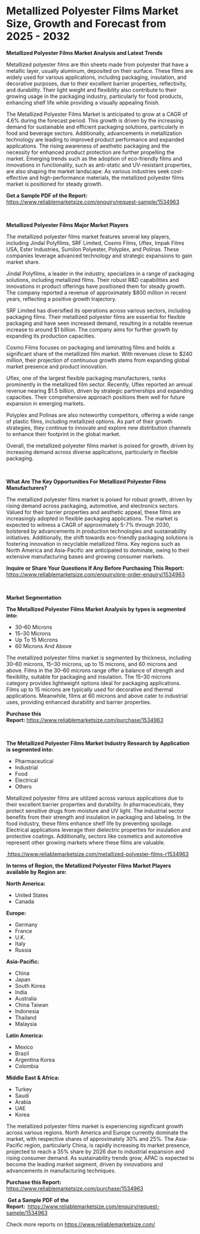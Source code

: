 <p><h1>Metallized Polyester Films Market Size, Growth and Forecast from 2025 - 2032</h1></p><p><strong>Metallized Polyester Films Market Analysis and Latest Trends</strong></p>
<p><p>Metallized polyester films are thin sheets made from polyester that have a metallic layer, usually aluminum, deposited on their surface. These films are widely used for various applications, including packaging, insulation, and decorative purposes, due to their excellent barrier properties, reflectivity, and durability. Their light weight and flexibility also contribute to their growing usage in the packaging industry, particularly for food products, enhancing shelf life while providing a visually appealing finish.</p><p>The Metallized Polyester Films Market is anticipated to grow at a CAGR of 4.6% during the forecast period. This growth is driven by the increasing demand for sustainable and efficient packaging solutions, particularly in food and beverage sectors. Additionally, advancements in metallization technology are leading to improved product performance and expanded applications. The rising awareness of aesthetic packaging and the necessity for enhanced product protection are further propelling the market. Emerging trends such as the adoption of eco-friendly films and innovations in functionality, such as anti-static and UV-resistant properties, are also shaping the market landscape. As various industries seek cost-effective and high-performance materials, the metallized polyester films market is positioned for steady growth.</p></p>
<p><strong>Get a Sample PDF of the Report:&nbsp;</strong> <a href="https://www.reliablemarketsize.com/enquiry/request-sample/1534963?utm_campaign=3172&utm_medium=2&utm_source=Github&utm_content=ia&utm_term=31032025&utm_id=metallized-polyester-films">https://www.reliablemarketsize.com/enquiry/request-sample/1534963</a></p>
<p>&nbsp;</p>
<p><strong>Metallized Polyester Films Major Market Players</strong></p>
<p><p>The metallized polyester films market features several key players, including Jindal Polyfilms, SRF Limited, Cosmo Films, Uflex, Impak Films USA, Ester Industries, Sumilon Polyester, Polyplex, and Polinas. These companies leverage advanced technology and strategic expansions to gain market share.</p><p>Jindal Polyfilms, a leader in the industry, specializes in a range of packaging solutions, including metallized films. Their robust R&D capabilities and innovations in product offerings have positioned them for steady growth. The company reported a revenue of approximately $800 million in recent years, reflecting a positive growth trajectory.</p><p>SRF Limited has diversified its operations across various sectors, including packaging films. Their metallized polyester films are essential for flexible packaging and have seen increased demand, resulting in a notable revenue increase to around $1 billion. The company aims for further growth by expanding its production capacities.</p><p>Cosmo Films focuses on packaging and laminating films and holds a significant share of the metallized film market. With revenues close to $240 million, their projection of continuous growth stems from expanding global market presence and product innovation.</p><p>Uflex, one of the largest flexible packaging manufacturers, ranks prominently in the metallized film sector. Recently, Uflex reported an annual revenue nearing $1.5 billion, driven by strategic partnerships and expanding capacities. Their comprehensive approach positions them well for future expansion in emerging markets.</p><p>Polyplex and Polinas are also noteworthy competitors, offering a wide range of plastic films, including metallized options. As part of their growth strategies, they continue to innovate and explore new distribution channels to enhance their footprint in the global market.</p><p>Overall, the metallized polyester films market is poised for growth, driven by increasing demand across diverse applications, particularly in flexible packaging.</p></p>
<p>&nbsp;</p>
<p><strong>What Are The Key Opportunities For Metallized Polyester Films Manufacturers?</strong></p>
<p><p>The metallized polyester films market is poised for robust growth, driven by rising demand across packaging, automotive, and electronics sectors. Valued for their barrier properties and aesthetic appeal, these films are increasingly adopted in flexible packaging applications. The market is expected to witness a CAGR of approximately 5-7% through 2030, bolstered by advancements in production technologies and sustainability initiatives. Additionally, the shift towards eco-friendly packaging solutions is fostering innovation in recyclable metallized films. Key regions such as North America and Asia-Pacific are anticipated to dominate, owing to their extensive manufacturing bases and growing consumer markets.</p></p>
<p><strong>Inquire or Share Your Questions If Any Before Purchasing This Report:</strong> <a href="https://www.reliablemarketsize.com/enquiry/pre-order-enquiry/1534963?utm_campaign=3172&utm_medium=2&utm_source=Github&utm_content=ia&utm_term=31032025&utm_id=metallized-polyester-films">https://www.reliablemarketsize.com/enquiry/pre-order-enquiry/1534963</a></p>
<p>&nbsp;</p>
<p><strong>Market Segmentation</strong></p>
<p><strong>The Metallized Polyester Films Market Analysis by types is segmented into:</strong></p>
<p><ul><li>30–60 Microns</li><li>15–30 Microns</li><li>Up To 15 Microns</li><li>60 Microns And Above</li></ul></p>
<p><p>The metallized polyester films market is segmented by thickness, including 30–60 microns, 15–30 microns, up to 15 microns, and 60 microns and above. Films in the 30–60 microns range offer a balance of strength and flexibility, suitable for packaging and insulation. The 15–30 microns category provides lightweight options ideal for packaging applications. Films up to 15 microns are typically used for decorative and thermal applications. Meanwhile, films at 60 microns and above cater to industrial uses, providing enhanced durability and barrier properties.</p></p>
<p><strong>Purchase this Report:&nbsp;</strong><a href="https://www.reliablemarketsize.com/purchase/1534963?utm_campaign=3172&utm_medium=2&utm_source=Github&utm_content=ia&utm_term=31032025&utm_id=metallized-polyester-films">https://www.reliablemarketsize.com/purchase/1534963</a></p>
<p>&nbsp;</p>
<p><strong>The Metallized Polyester Films Market Industry Research by Application is segmented into:</strong></p>
<p><ul><li>Pharmaceutical</li><li>Industrial</li><li>Food</li><li>Electrical</li><li>Others</li></ul></p>
<p><p>Metallized polyester films are utilized across various applications due to their excellent barrier properties and durability. In pharmaceuticals, they protect sensitive drugs from moisture and UV light. The industrial sector benefits from their strength and insulation in packaging and labeling. In the food industry, these films enhance shelf life by preventing spoilage. Electrical applications leverage their dielectric properties for insulation and protective coatings. Additionally, sectors like cosmetics and automotive represent other growing markets where these films are valuable.</p></p>
<p><a href="https://www.reliablemarketsize.com/metallized-polyester-films-r1534963?utm_campaign=3172&utm_medium=2&utm_source=Github&utm_content=ia&utm_term=31032025&utm_id=metallized-polyester-films">&nbsp;https://www.reliablemarketsize.com/metallized-polyester-films-r1534963</a></p>
<p><strong>In terms of Region, the Metallized Polyester Films Market Players available by Region are:</strong></p>
<p>
    <p> <strong> North America: </strong>
        <ul>
            <li>United States</li>
            <li>Canada</li>
        </ul>
        </p> 
    <p> <strong> Europe: </strong>
        <ul>
            <li>Germany</li>
            <li>France</li>
            <li>U.K.</li>
            <li>Italy</li>
            <li>Russia</li>
        </ul>
        </p> 
    <p> <strong> Asia-Pacific: </strong>
        <ul>
            <li>China</li>
            <li>Japan</li>
            <li>South Korea</li>
            <li>India</li>
            <li>Australia</li>
            <li>China Taiwan</li>
            <li>Indonesia</li>
            <li>Thailand</li>
            <li>Malaysia</li>
        </ul>
        </p> 
    <p> <strong> Latin America: </strong>
        <ul>
            <li>Mexico</li>
            <li>Brazil</li>
            <li>Argentina Korea</li>
            <li>Colombia</li>
        </ul>
        </p> 
    <p> <strong> Middle East & Africa: </strong>
        <ul>
            <li>Turkey</li>
            <li>Saudi</li>
            <li>Arabia</li>
            <li>UAE</li>
            <li>Korea</li>
        </ul>
    </p>
    </p>
<p><p>The metallized polyester films market is experiencing significant growth across various regions. North America and Europe currently dominate the market, with respective shares of approximately 30% and 25%. The Asia-Pacific region, particularly China, is rapidly increasing its market presence, projected to reach a 35% share by 2026 due to industrial expansion and rising consumer demand. As sustainability trends grow, APAC is expected to become the leading market segment, driven by innovations and advancements in manufacturing techniques.</p></p>
<p><strong>Purchase this Report: </strong><a href="https://www.reliablemarketsize.com/purchase/1534963?utm_campaign=3172&utm_medium=2&utm_source=Github&utm_content=ia&utm_term=31032025&utm_id=metallized-polyester-films">https://www.reliablemarketsize.com/purchase/1534963</a></p>
<p>&nbsp;<strong>Get a Sample PDF of the Report:&nbsp;&nbsp;</strong><a href="https://www.reliablemarketsize.com/enquiry/request-sample/1534963?utm_campaign=3172&utm_medium=2&utm_source=Github&utm_content=ia&utm_term=31032025&utm_id=metallized-polyester-films">https://www.reliablemarketsize.com/enquiry/request-sample/1534963</a></p>
<p><strong></strong></p>
<p>Check more reports on <a href="https://www.reliablemarketsize.com/?utm_campaign=3172&utm_medium=2&utm_source=Github&utm_content=ia&utm_term=31032025&utm_id=metallized-polyester-films">https://www.reliablemarketsize.com/</a></p>